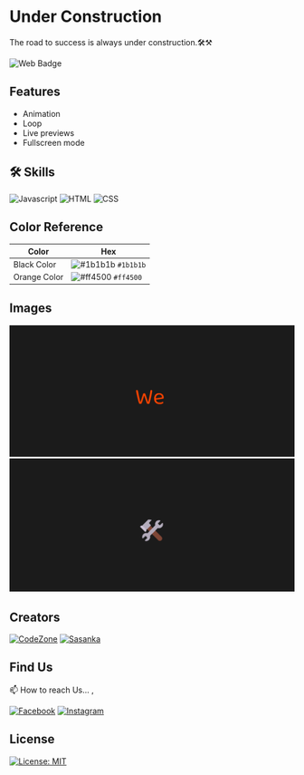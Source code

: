 # Under Construction

The road to success is always under construction.🛠⚒

![Web Badge](https://img.shields.io/badge/DBroCode-web-orange.svg)

## Features

- Animation
- Loop
- Live previews
- Fullscreen mode

## 🛠 Skills

![Javascript](https://img.shields.io/badge/JavaScript-323330?style=for-the-badge&logo=javascript&logoColor=F7DF1E)
![HTML](https://img.shields.io/badge/HTML5-E34F26?style=for-the-badge&logo=html5&logoColor=white)
![CSS](https://img.shields.io/badge/CSS3-1572B6?style=for-the-badge&logo=css3&logoColor=white)

## Color Reference

| Color        | Hex                                                                    |
| ------------ | ---------------------------------------------------------------------- |
| Black Color  | ![#1b1b1b](https://via.placeholder.com/15/1b1b1b/1b1b1b.png) `#1b1b1b` |
| Orange Color | ![#ff4500](https://via.placeholder.com/15/ff4500/ff4500.png) `#ff4500` |

## Images

![Image 1](./IMG/img1.png)
![Image 2](./IMG/img2.png)

## Creators

[![CodeZone](https://github.com/CodeZoneTech.png?size=115)](https://github.com/CodeZoneTech)
[![Sasanka](https://github.com/sasankaweera123.png?size=115)](https://github.com/sasankaweera123)

## Find Us

📫 How to reach Us... ,

[![Facebook](https://img.shields.io/badge/Facebook-1877F2?style=for-the-badge&logo=facebook&logoColor=white)](https://www.facebook.com/CodeZone-107084475018756/)
[![Instagram](https://img.shields.io/badge/Instagram-E4405F?style=for-the-badge&logo=instagram&logoColor=white)](https://www.instagram.com/d_bro_code/)

## License

[![License: MIT](https://img.shields.io/badge/License-MIT-yellow.svg)](https://opensource.org/licenses/MIT)
